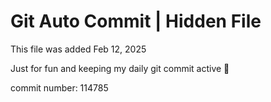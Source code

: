 # Git Auto Commit | Hidden File

This file was added Feb 12, 2025

Just for fun and keeping my daily git commit active 🤪

commit number: 114785
